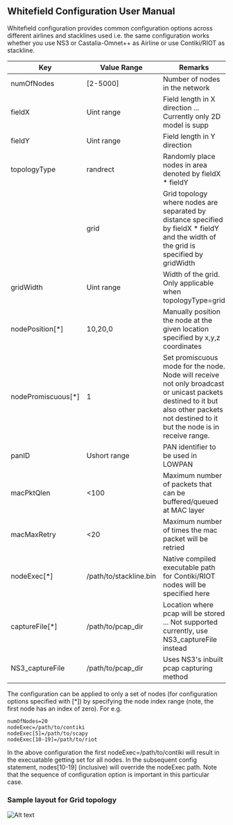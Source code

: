 ## Whitefield Configuration User Manual

Whitefield configuration provides common configuration options across different airlines and stacklines used 
i.e. the same configuration works whether you use NS3 or Castalia-Omnet++ as Airline or use Contiki/RIOT as 
stackline.

|Key|Value Range|Remarks|
|---|-----------|-------|
|numOfNodes|[2-5000]|Number of nodes in the network|
|fieldX|Uint range|Field length in X direction ... Currently only 2D model is supp|
|fieldY|Uint range|Field length in Y direction|
|topologyType|randrect|Randomly place nodes in area denoted by fieldX * fieldY|
| |grid | Grid topology where nodes are separated by distance specified by fieldX * fieldY and the width of the grid is specified by gridWidth|
|gridWidth| Uint range | Width of the grid. Only applicable when topologyType=grid |
|nodePosition[*]|10,20,0|Manually position the node at the given location specified by x,y,z coordinates|
|nodePromiscuous[*]|1|Set promiscuous mode for the node. Node will receive not only broadcast or unicast packets destined to it but also other packets not destined to it but the node is in receive range.|
|panID|Ushort range| PAN identifier to be used in LOWPAN |
|macPktQlen|<100|Maximum number of packets that can be buffered/queued at MAC layer|
|macMaxRetry| <20 | Maximum number of times the mac packet will be retried |
|nodeExec[*]|/path/to/stackline.bin| Native compiled executable path for Contiki/RIOT nodes will be specified here|
|captureFile[*]|/path/to/pcap_dir|Location where pcap will be stored ... Not supported currently, use NS3_captureFile instead|
|NS3_captureFile|/path/to/pcap_dir|Uses NS3's inbuilt pcap capturing method |

The configuration can be applied to only a set of nodes (for configuration options specified with [*]) by specifying the node index range (note, the first node has an index of zero). 
For e.g.
```
numOfNodes=20
nodeExec=/path/to/contiki
nodeExec[5]=/path/to/scapy
nodeExec[10-19]=/path/to/riot
```
In the above configuration the first nodeExec=/path/to/contiki will result in the execuatable getting set for all nodes. 
In the subsequent config statement, nodes[10-19] (inclusive) will override the nodeExec path. 
Note that the sequence of configuration option is important in this particular case.

### Sample layout for Grid topology

![Alt text](res/grid-top-layout.png "Grid Topology Layout")
